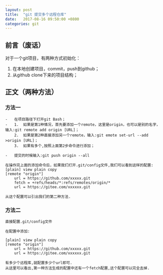 ```yaml
---
layout: post
title:  "git 提交多个远程仓库"
date:   2017-08-16 09:50:00 +0800
categories: git
---
```

## 前言（废话）
对于一个git项目，有两种方式初始化：
1.  在本地创建项目，commit，push到github；
2.  从github clone下来的项目结构；

## 正文（两种方法）
### 方法一
```
-   在项目路径下打开git Bash；
-   1.  如果是第1种情况，首先要添加一个remote，这里是origin，也可以是别的名字，输入:git remote add origin [URL]；
    2.  如果是第2种直接添加另一个remote，输入:git emote set-url --add >origin [URL]；
    3.  如果有多个,按照上面第2步命令进行添加；

-   提交的时候输入:git push origin --all

在操作完上面的添加命令后，如果我们打开.git/config文件,我们可以看到这样的配置:
[plain] view plain copy
[remote "origin"]  
    url = https://github.com/xxxxx.git
    fetch = +refs/heads/*:refs/remotes/origin/*
    url = https://gitee.com/xxxxxx.git

从这个配置可以引出我们的第二种方法.
```

### 方法二
```
直接配置.git/config文件

在配置中添加:

[plain] view plain copy
[remote "origin"]
    url = https://github.com/xxxxx.git 
    url = https://gitee.com/xxxxxx.git

有多少个远程库,就配置多少个url即可.
从这里可以看出,第一种方法生成的配置中还有一个fetch配置,这个配置可以完全去掉.
```
